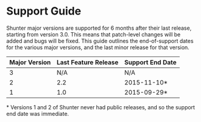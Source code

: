
Support Guide
=============

Shunter major versions are supported for 6 months after their last release, starting from version 3.0. This means that patch-level changes will be added and bugs will be fixed. This guide outlines the end-of-support dates for the various major versions, and the last minor release for that version.

| Major Version | Last Feature Release | Support End Date |
| :------------ | :------------------- | :--------------- |
| 3             | N/A                  | N/A              |
| 2             | 2.2                  | 2015-11-10\*     |
| 1             | 1.0                  | 2015-09-29\*     |


\* Versions 1 and 2 of Shunter never had public releases, and so the support end date was immediate.
